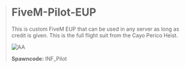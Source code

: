 > # FiveM-Pilot-EUP
> This is custom FiveM EUP that can be used in any server as long as credit is given. This is the full flight suit from the Cayo Perico Heist.
> 
>  ![AA](https://cdn.discordapp.com/attachments/707792578141225052/796786646472720438/pilot.png)
> 
> **Spawncode:** INF_Pilot
